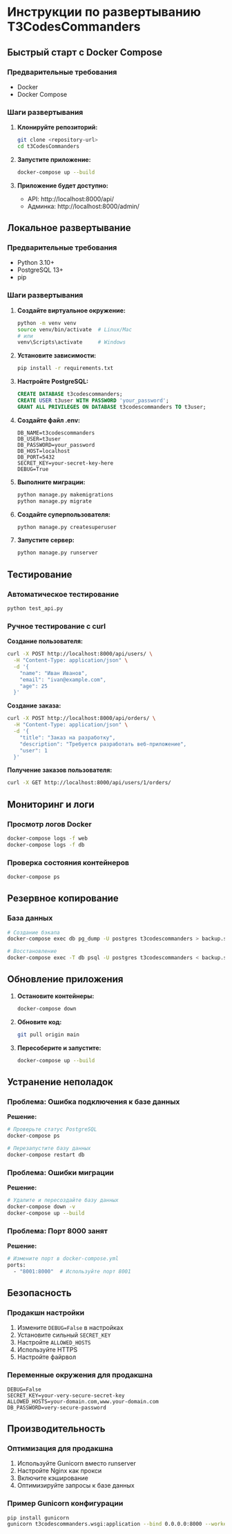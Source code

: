 # Инструкции по развертыванию T3CodesCommanders

## Быстрый старт с Docker Compose

### Предварительные требования
- Docker
- Docker Compose

### Шаги развертывания

1. **Клонируйте репозиторий:**
   ```bash
   git clone <repository-url>
   cd t3CodesCommanders
   ```

2. **Запустите приложение:**
   ```bash
   docker-compose up --build
   ```

3. **Приложение будет доступно:**
   - API: http://localhost:8000/api/
   - Админка: http://localhost:8000/admin/

## Локальное развертывание

### Предварительные требования
- Python 3.10+
- PostgreSQL 13+
- pip

### Шаги развертывания

1. **Создайте виртуальное окружение:**
   ```bash
   python -m venv venv
   source venv/bin/activate  # Linux/Mac
   # или
   venv\Scripts\activate     # Windows
   ```

2. **Установите зависимости:**
   ```bash
   pip install -r requirements.txt
   ```

3. **Настройте PostgreSQL:**
   ```sql
   CREATE DATABASE t3codescommanders;
   CREATE USER t3user WITH PASSWORD 'your_password';
   GRANT ALL PRIVILEGES ON DATABASE t3codescommanders TO t3user;
   ```

4. **Создайте файл .env:**
   ```env
   DB_NAME=t3codescommanders
   DB_USER=t3user
   DB_PASSWORD=your_password
   DB_HOST=localhost
   DB_PORT=5432
   SECRET_KEY=your-secret-key-here
   DEBUG=True
   ```

5. **Выполните миграции:**
   ```bash
   python manage.py makemigrations
   python manage.py migrate
   ```

6. **Создайте суперпользователя:**
   ```bash
   python manage.py createsuperuser
   ```

7. **Запустите сервер:**
   ```bash
   python manage.py runserver
   ```

## Тестирование

### Автоматическое тестирование
```bash
python test_api.py
```

### Ручное тестирование с curl

**Создание пользователя:**
```bash
curl -X POST http://localhost:8000/api/users/ \
  -H "Content-Type: application/json" \
  -d '{
    "name": "Иван Иванов",
    "email": "ivan@example.com",
    "age": 25
  }'
```

**Создание заказа:**
```bash
curl -X POST http://localhost:8000/api/orders/ \
  -H "Content-Type: application/json" \
  -d '{
    "title": "Заказ на разработку",
    "description": "Требуется разработать веб-приложение",
    "user": 1
  }'
```

**Получение заказов пользователя:**
```bash
curl -X GET http://localhost:8000/api/users/1/orders/
```

## Мониторинг и логи

### Просмотр логов Docker
```bash
docker-compose logs -f web
docker-compose logs -f db
```

### Проверка состояния контейнеров
```bash
docker-compose ps
```

## Резервное копирование

### База данных
```bash
# Создание бэкапа
docker-compose exec db pg_dump -U postgres t3codescommanders > backup.sql

# Восстановление
docker-compose exec -T db psql -U postgres t3codescommanders < backup.sql
```

## Обновление приложения

1. **Остановите контейнеры:**
   ```bash
   docker-compose down
   ```

2. **Обновите код:**
   ```bash
   git pull origin main
   ```

3. **Пересоберите и запустите:**
   ```bash
   docker-compose up --build
   ```

## Устранение неполадок

### Проблема: Ошибка подключения к базе данных
**Решение:**
```bash
# Проверьте статус PostgreSQL
docker-compose ps

# Перезапустите базу данных
docker-compose restart db
```

### Проблема: Ошибки миграции
**Решение:**
```bash
# Удалите и пересоздайте базу данных
docker-compose down -v
docker-compose up --build
```

### Проблема: Порт 8000 занят
**Решение:**
```bash
# Измените порт в docker-compose.yml
ports:
  - "8001:8000"  # Используйте порт 8001
```

## Безопасность

### Продакшн настройки
1. Измените `DEBUG=False` в настройках
2. Установите сильный `SECRET_KEY`
3. Настройте `ALLOWED_HOSTS`
4. Используйте HTTPS
5. Настройте файрвол

### Переменные окружения для продакшна
```env
DEBUG=False
SECRET_KEY=your-very-secure-secret-key
ALLOWED_HOSTS=your-domain.com,www.your-domain.com
DB_PASSWORD=very-secure-password
```

## Производительность

### Оптимизация для продакшна
1. Используйте Gunicorn вместо runserver
2. Настройте Nginx как прокси
3. Включите кэширование
4. Оптимизируйте запросы к базе данных

### Пример Gunicorn конфигурации
```bash
pip install gunicorn
gunicorn t3codescommanders.wsgi:application --bind 0.0.0.0:8000 --workers 4
``` 
